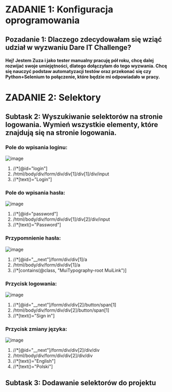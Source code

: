 # ZADANIE 1: Konfiguracja oprogramowania

## Pozadanie 1: Dlaczego zdecydowałam się wziąć udział w wyzwaniu Dare IT Challenge?
#### Hej! Jestem Zuza i jako tester manualny pracuję pół roku, chcę dalej rozwijać swoje umiejętności, dlatego dołączyłam do tego wyzwania. Chcę się nauczyć podstaw automatyzacji testów oraz przekonać się czy Python+Selenium to połączenie, które będzie mi odpowiadało w pracy. 

# ZADANIE 2: Selektory

## Subtask 2: Wyszukiwanie selektorów na stronie logowania. Wymień wszystkie elementy, które znajdują się na stronie logowania.
### **Pole do wpisania loginu:**
![image](https://user-images.githubusercontent.com/36918613/231254123-08d44da0-34c8-4474-b190-3a12c43c212e.png)

1. //*[@id="login"] 
2. /html/body/div/form/div/div[1]/div[1]/div/input
3. //*[text()="Login"]

### **Pole do wpisania hasła:**
![image](https://user-images.githubusercontent.com/36918613/231254473-7ea180fa-847d-4186-9619-24973a09476f.png)

1. //*[@id="password"]
2. /html/body/div/form/div/div[1]/div[2]/div/input
3. //*[text()="Password"] 

### **Przypomnienie hasła:**
![image](https://user-images.githubusercontent.com/36918613/231256083-00e67464-f8b1-4299-946c-54cc259429c2.png)

1. //*[@id="__next"]/form/div/div[1]/a
2. /html/body/div/form/div/div[1]/a
3. //*[contains(@class, "MuiTypography-root MuiLink")]  

### **Przycisk logowania:**
![image](https://user-images.githubusercontent.com/36918613/231256210-99690b62-3d96-4138-a2fd-b14a9aa11bfc.png)

1. //*[@id="__next"]/form/div/div[2]/button/span[1]
2. /html/body/div/form/div/div[2]/button/span[1]
3. //*[text()="Sign in"]

### **Przycisk zmiany języka:**
![image](https://user-images.githubusercontent.com/36918613/231257042-752125c9-5a1d-4c2a-90cb-399d0e3442b5.png)

1. //*[@id="__next"]/form/div/div[2]/div/div
2. /html/body/div/form/div/div[2]/div/div
3. //*[text()="English"] 
4. //*[text()="Polski"]


## ﻿Subtask 3: Dodawanie selektorów do projektu
